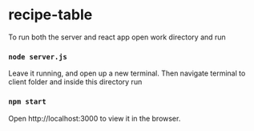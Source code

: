 # recipe-table

To run both the server and react app open work directory and run

### `node server.js`

Leave it running, and open up a new terminal. Then navigate terminal to client folder and inside this directory run

### `npm start` 

Open http://localhost:3000 to view it in the browser.
